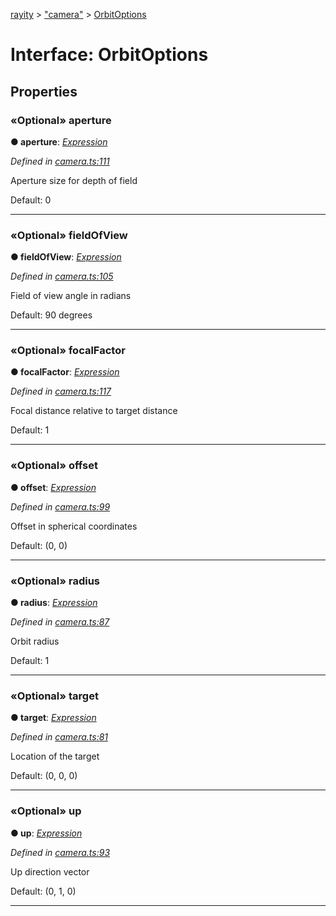 [rayity](../README.md) > ["camera"](../modules/_camera_.md) > [OrbitOptions](../interfaces/_camera_.orbitoptions.md)



# Interface: OrbitOptions


## Properties
<a id="aperture"></a>

### «Optional» aperture

**●  aperture**:  *[Expression](_expression_.expression.md)* 

*Defined in [camera.ts:111](https://github.com/gribbet/rayity/blob/master/src/camera.ts#L111)*



Aperture size for depth of field

Default: 0




___

<a id="fieldofview"></a>

### «Optional» fieldOfView

**●  fieldOfView**:  *[Expression](_expression_.expression.md)* 

*Defined in [camera.ts:105](https://github.com/gribbet/rayity/blob/master/src/camera.ts#L105)*



Field of view angle in radians

Default: 90 degrees




___

<a id="focalfactor"></a>

### «Optional» focalFactor

**●  focalFactor**:  *[Expression](_expression_.expression.md)* 

*Defined in [camera.ts:117](https://github.com/gribbet/rayity/blob/master/src/camera.ts#L117)*



Focal distance relative to target distance

Default: 1




___

<a id="offset"></a>

### «Optional» offset

**●  offset**:  *[Expression](_expression_.expression.md)* 

*Defined in [camera.ts:99](https://github.com/gribbet/rayity/blob/master/src/camera.ts#L99)*



Offset in spherical coordinates

Default: (0, 0)




___

<a id="radius"></a>

### «Optional» radius

**●  radius**:  *[Expression](_expression_.expression.md)* 

*Defined in [camera.ts:87](https://github.com/gribbet/rayity/blob/master/src/camera.ts#L87)*



Orbit radius

Default: 1




___

<a id="target"></a>

### «Optional» target

**●  target**:  *[Expression](_expression_.expression.md)* 

*Defined in [camera.ts:81](https://github.com/gribbet/rayity/blob/master/src/camera.ts#L81)*



Location of the target

Default: (0, 0, 0)




___

<a id="up"></a>

### «Optional» up

**●  up**:  *[Expression](_expression_.expression.md)* 

*Defined in [camera.ts:93](https://github.com/gribbet/rayity/blob/master/src/camera.ts#L93)*



Up direction vector

Default: (0, 1, 0)




___


